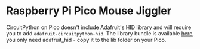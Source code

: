 # Raspberry Pi Pico Mouse Jiggler

CircuitPython on Pico doesn't include Adafruit's HID library and will require you to add `adafruit-circuitpython-hid`. The library bundle is available [here](https://github.com/adafruit/Adafruit_CircuitPython_Bundle), you only need adafruit_hid - copy it to the lib folder on your Pico.
